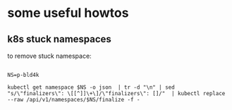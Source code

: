 # some useful howtos

## k8s stuck namespaces

to remove stuck namespace:

```

NS=p-bld4k

kubectl get namespace $NS -o json  | tr -d "\n" | sed "s/\"finalizers\": \[[^]]\+\]/\"finalizers\": []/"  | kubectl replace --raw /api/v1/namespaces/$NS/finalize -f -

```

